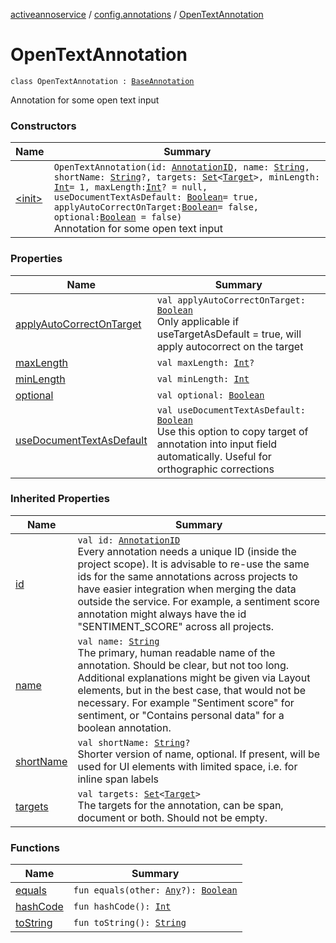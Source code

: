 [activeannoservice](../../index.md) / [config.annotations](../index.md) / [OpenTextAnnotation](./index.md)

# OpenTextAnnotation

`class OpenTextAnnotation : `[`BaseAnnotation`](../-base-annotation/index.md)

Annotation for some open text input

### Constructors

| Name | Summary |
|---|---|
| [&lt;init&gt;](-init-.md) | `OpenTextAnnotation(id: `[`AnnotationID`](../-annotation-i-d.md)`, name: `[`String`](https://kotlinlang.org/api/latest/jvm/stdlib/kotlin/-string/index.html)`, shortName: `[`String`](https://kotlinlang.org/api/latest/jvm/stdlib/kotlin/-string/index.html)`?, targets: `[`Set`](https://kotlinlang.org/api/latest/jvm/stdlib/kotlin.collections/-set/index.html)`<`[`Target`](../-target.md)`>, minLength: `[`Int`](https://kotlinlang.org/api/latest/jvm/stdlib/kotlin/-int/index.html)` = 1, maxLength: `[`Int`](https://kotlinlang.org/api/latest/jvm/stdlib/kotlin/-int/index.html)`? = null, useDocumentTextAsDefault: `[`Boolean`](https://kotlinlang.org/api/latest/jvm/stdlib/kotlin/-boolean/index.html)` = true, applyAutoCorrectOnTarget: `[`Boolean`](https://kotlinlang.org/api/latest/jvm/stdlib/kotlin/-boolean/index.html)` = false, optional: `[`Boolean`](https://kotlinlang.org/api/latest/jvm/stdlib/kotlin/-boolean/index.html)` = false)`<br>Annotation for some open text input |

### Properties

| Name | Summary |
|---|---|
| [applyAutoCorrectOnTarget](apply-auto-correct-on-target.md) | `val applyAutoCorrectOnTarget: `[`Boolean`](https://kotlinlang.org/api/latest/jvm/stdlib/kotlin/-boolean/index.html)<br>Only applicable if useTargetAsDefault = true, will apply autocorrect on the target |
| [maxLength](max-length.md) | `val maxLength: `[`Int`](https://kotlinlang.org/api/latest/jvm/stdlib/kotlin/-int/index.html)`?` |
| [minLength](min-length.md) | `val minLength: `[`Int`](https://kotlinlang.org/api/latest/jvm/stdlib/kotlin/-int/index.html) |
| [optional](optional.md) | `val optional: `[`Boolean`](https://kotlinlang.org/api/latest/jvm/stdlib/kotlin/-boolean/index.html) |
| [useDocumentTextAsDefault](use-document-text-as-default.md) | `val useDocumentTextAsDefault: `[`Boolean`](https://kotlinlang.org/api/latest/jvm/stdlib/kotlin/-boolean/index.html)<br>Use this option to copy target of annotation into input field automatically. Useful for orthographic corrections |

### Inherited Properties

| Name | Summary |
|---|---|
| [id](../-base-annotation/id.md) | `val id: `[`AnnotationID`](../-annotation-i-d.md)<br>Every annotation needs a unique ID (inside the project scope). It is advisable to re-use the same ids for the same annotations across projects to have easier integration when merging the data outside the service. For example, a sentiment score annotation might always have the id "SENTIMENT_SCORE" across all projects. |
| [name](../-base-annotation/name.md) | `val name: `[`String`](https://kotlinlang.org/api/latest/jvm/stdlib/kotlin/-string/index.html)<br>The primary, human readable name of the annotation. Should be clear, but not too long. Additional explanations might be given via Layout elements, but in the best case, that would not be necessary. For example "Sentiment score" for sentiment, or "Contains personal data" for a boolean annotation. |
| [shortName](../-base-annotation/short-name.md) | `val shortName: `[`String`](https://kotlinlang.org/api/latest/jvm/stdlib/kotlin/-string/index.html)`?`<br>Shorter version of name, optional. If present, will be used for UI elements with limited space, i.e. for inline span labels |
| [targets](../-base-annotation/targets.md) | `val targets: `[`Set`](https://kotlinlang.org/api/latest/jvm/stdlib/kotlin.collections/-set/index.html)`<`[`Target`](../-target.md)`>`<br>The targets for the annotation, can be span, document or both. Should not be empty. |

### Functions

| Name | Summary |
|---|---|
| [equals](equals.md) | `fun equals(other: `[`Any`](https://kotlinlang.org/api/latest/jvm/stdlib/kotlin/-any/index.html)`?): `[`Boolean`](https://kotlinlang.org/api/latest/jvm/stdlib/kotlin/-boolean/index.html) |
| [hashCode](hash-code.md) | `fun hashCode(): `[`Int`](https://kotlinlang.org/api/latest/jvm/stdlib/kotlin/-int/index.html) |
| [toString](to-string.md) | `fun toString(): `[`String`](https://kotlinlang.org/api/latest/jvm/stdlib/kotlin/-string/index.html) |
